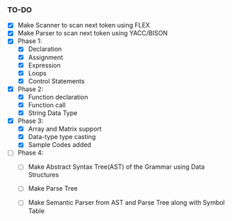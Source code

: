 ### TO-DO
- [x] Make Scanner to scan next token using FLEX
- [x] Make Parser to scan next token using YACC/BISON
- [x] Phase 1:
    - [x] Declaration
    - [x] Assignment
    - [x] Expression
    - [x] Loops
    - [x] Control Statements
- [x] Phase 2:
    - [x] Function declaration
    - [x] Function call
    - [x] String Data Type
- [x] Phase 3:
    - [x] Array and Matrix support
    - [x] Data-type type casting
    - [x] Sample Codes added
- [ ] Phase 4:
    - [ ] Make Abstract Syntax Tree(AST) of the Grammar using Data Structures
    - [ ] Make Parse Tree
    - [ ] Make Semantic Parser from AST and Parse Tree along with Symbol Table

